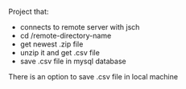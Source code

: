 Project that:
 - connects to remote server with jsch
 - cd /remote-directory-name
 - get newest .zip file
 - unzip it and get .csv file 
 - save .csv file in mysql database


There is an option to save .csv file in local machine
